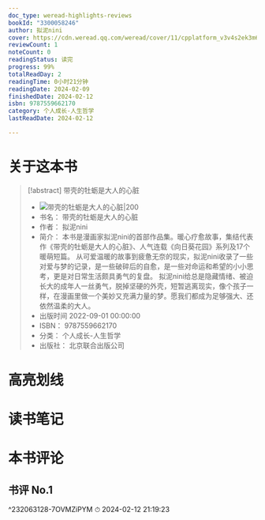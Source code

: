 ```yaml
---
doc_type: weread-highlights-reviews
bookId: "3300058246"
author: 拟泥nini
cover: https://cdn.weread.qq.com/weread/cover/11/cpplatform_v3v4s2ek3m6br9hjwivr8c/t7_cpplatform_v3v4s2ek3m6br9hjwivr8c1683618483.jpg
reviewCount: 1
noteCount: 0
readingStatus: 读完
progress: 99%
totalReadDay: 2
readingTime: 0小时21分钟
readingDate: 2024-02-09
finishedDate: 2024-02-12
isbn: 9787559662170
category: 个人成长-人生哲学
lastReadDate: 2024-02-12

---
```

# 关于这本书
> [!abstract] 带壳的牡蛎是大人的心脏
> - ![ 带壳的牡蛎是大人的心脏|200](https://cdn.weread.qq.com/weread/cover/11/cpplatform_v3v4s2ek3m6br9hjwivr8c/t7_cpplatform_v3v4s2ek3m6br9hjwivr8c1683618483.jpg)
> - 书名： 带壳的牡蛎是大人的心脏
> - 作者： 拟泥nini
> - 简介： 本书是漫画家拟泥nini的首部作品集。暖心疗愈故事，集结代表作《带壳的牡蛎是大人的心脏》、人气连载《向日葵花园》系列及17个暖萌短篇。
从可爱温暖的故事到疲惫无奈的现实，拟泥nini收录了一些对爱与梦的记录，是一些破碎后的自愈，是一些对命运和希望的小小思考，更是对日常生活颇具勇气的复盘。
拟泥nini给总是隐藏情绪、被迫长大的成年人一丝勇气，脱掉坚硬的外壳，短暂逃离现实，像个孩子一样，在漫画里做一个美妙又充满力量的梦。愿我们都成为足够强大、还依然温柔的大人。
> - 出版时间 2022-09-01 00:00:00
> - ISBN： 9787559662170
> - 分类： 个人成长-人生哲学
> - 出版社： 北京联合出版公司

# 高亮划线

# 读书笔记

# 本书评论

## 书评 No.1 
 ^232063128-7OVMZiPYM
⏱ 2024-02-12 21:19:23
